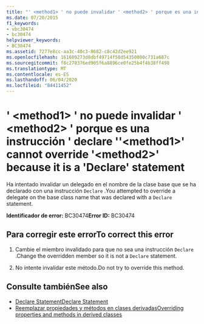 ```yaml
---
title: "' <method1> ' no puede invalidar ' <method2> ' porque es una instrucción ' declare '"
ms.date: 07/20/2015
f1_keywords:
- vbc30474
- bc30474
helpviewer_keywords:
- BC30474
ms.assetid: 7277e8cc-aa3c-40c3-8682-c8c42d2ee921
ms.openlocfilehash: 161609273d8dbf49714f58d54350800c731a687c
ms.sourcegitcommit: f8c270376ed905f6a8896ce0fe25b4f4b38ff498
ms.translationtype: MT
ms.contentlocale: es-ES
ms.lasthandoff: 06/04/2020
ms.locfileid: "84411452"
---
```

# <a name="method1-cannot-override-method2-because-it-is-a-declare-statement"></a><span data-ttu-id="95998-102">' \<method1> ' no puede invalidar ' \<method2> ' porque es una instrucción ' declare '</span><span class="sxs-lookup"><span data-stu-id="95998-102">'\<method1>' cannot override '\<method2>' because it is a 'Declare' statement</span></span>
<span data-ttu-id="95998-103">Ha intentado invalidar un delegado en el nombre de la clase base que se ha declarado con una instrucción `Declare` .</span><span class="sxs-lookup"><span data-stu-id="95998-103">You attempted to override a delegate on the base class name that was declared with a `Declare` statement.</span></span>  
  
 <span data-ttu-id="95998-104">**Identificador de error:** BC30474</span><span class="sxs-lookup"><span data-stu-id="95998-104">**Error ID:** BC30474</span></span>  
  
## <a name="to-correct-this-error"></a><span data-ttu-id="95998-105">Para corregir este error</span><span class="sxs-lookup"><span data-stu-id="95998-105">To correct this error</span></span>  
  
1. <span data-ttu-id="95998-106">Cambie el miembro invalidado para que no sea una instrucción `Declare` .</span><span class="sxs-lookup"><span data-stu-id="95998-106">Change the overridden member so it is not a `Declare` statement.</span></span>  
  
2. <span data-ttu-id="95998-107">No intente invalidar este método.</span><span class="sxs-lookup"><span data-stu-id="95998-107">Do not try to override this method.</span></span>  
  
## <a name="see-also"></a><span data-ttu-id="95998-108">Consulte también</span><span class="sxs-lookup"><span data-stu-id="95998-108">See also</span></span>

- [<span data-ttu-id="95998-109">Declare Statement</span><span class="sxs-lookup"><span data-stu-id="95998-109">Declare Statement</span></span>](../language-reference/statements/declare-statement.md)
- [<span data-ttu-id="95998-110">Reemplazar propiedades y métodos en clases derivadas</span><span class="sxs-lookup"><span data-stu-id="95998-110">Overriding properties and methods in derived classes</span></span>](../programming-guide/language-features/objects-and-classes/inheritance-basics.md#overriding-properties-and-methods-in-derived-classes)
